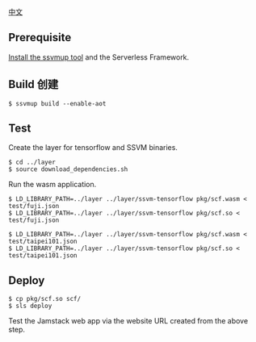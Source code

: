 [中文](README.md)

## Prerequisite 

[Install the ssvmup tool](https://www.secondstate.io/articles/ssvmup/) and the Serverless Framework.

## Build 创建

```
$ ssvmup build --enable-aot
```

## Test 

Create the layer for tensorflow and SSVM binaries.

```
$ cd ../layer
$ source download_dependencies.sh
```

Run the wasm application.

```
$ LD_LIBRARY_PATH=../layer ../layer/ssvm-tensorflow pkg/scf.wasm < test/fuji.json
$ LD_LIBRARY_PATH=../layer ../layer/ssvm-tensorflow pkg/scf.so < test/fuji.json

$ LD_LIBRARY_PATH=../layer ../layer/ssvm-tensorflow pkg/scf.wasm < test/taipei101.json
$ LD_LIBRARY_PATH=../layer ../layer/ssvm-tensorflow pkg/scf.so < test/taipei101.json
```

## Deploy 

```
$ cp pkg/scf.so scf/
$ sls deploy
```

Test the Jamstack web app via the website URL created from the above step.

